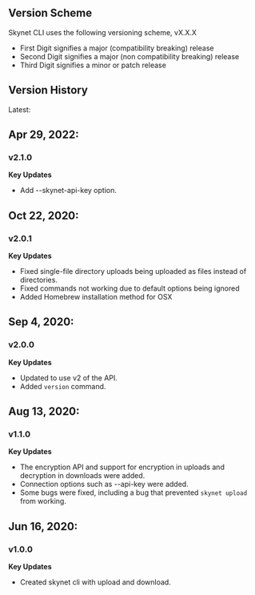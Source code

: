 Version Scheme
--------------
Skynet CLI uses the following versioning scheme, vX.X.X
 - First Digit signifies a major (compatibility breaking) release
 - Second Digit signifies a major (non compatibility breaking) release
 - Third Digit signifies a minor or patch release

Version History
---------------

Latest:

## Apr 29, 2022:
### v2.1.0
**Key Updates**
- Add --skynet-api-key option.

## Oct 22, 2020:
### v2.0.1
**Key Updates**
- Fixed single-file directory uploads being uploaded as files instead of
  directories.
- Fixed commands not working due to default options being ignored
- Added Homebrew installation method for OSX

## Sep 4, 2020:
### v2.0.0
**Key Updates**
- Updated to use v2 of the API.
- Added `version` command.

## Aug 13, 2020:
### v1.1.0
**Key Updates**
- The encryption API and support for encryption in uploads and decryption in downloads were added.
- Connection options such as --api-key were added.
- Some bugs were fixed, including a bug that prevented `skynet upload` from working.

## Jun 16, 2020:
### v1.0.0
**Key Updates**
- Created skynet cli with upload and download.
